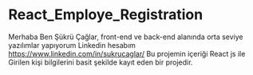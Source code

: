# React_Employe_Registration
Merhaba Ben Şükrü Çağlar, front-end ve back-end alanında orta seviye yazılımlar yapıyorum Linkedin hesabım https://www.linkedin.com/in/sukrucaglar/ 
Bu projemin içeriği React js ile Girilen kişi bilgilerini basit şekilde kayıt eden bir projedir.
